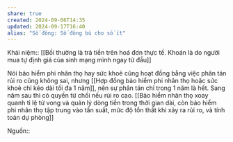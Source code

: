 ```yaml
---
share: true
created: 2024-09-06T14:35
updated: 2024-09-17T16:40
alias: "Số đông: Số đông bù cho số ít"
---
```

Khái niệm:: 
[[Bồi thường là trả tiền trên hoá đơn thực tế. Khoán là do người mua tự định giá của sinh mạng mình ngay từ đầu]]

Nói bảo hiểm phi nhân thọ hay sức khoẻ cũng hoạt đồng bằng việc phân tán rủi ro cũng không sai, nhưng [[Hợp đồng bảo hiểm phi nhân thọ hoặc sức khoẻ chỉ kéo dài tối đa 1 năm]], nên sự phân tán chỉ trong 1 năm là hết. Sang năm sau thì có quyền từ chối nếu rủi ro cao. 
[[Bảo hiểm nhân thọ xoay quanh tỉ lệ tử vong và quản lý dòng tiền trong thời gian dài, còn bảo hiểm phi nhân thọ tập trung vào tần suất, mức độ tổn thất khi xảy ra rủi ro, và tính toán dự phòng]]

Nguồn:: 